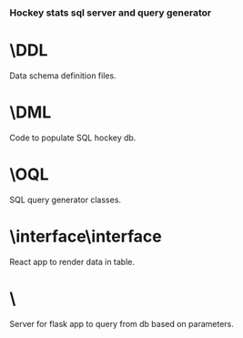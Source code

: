  ### Hockey stats sql server and query generator

# \DDL
Data schema definition files. 

# \DML
Code to populate SQL hockey db. 

# \OQL 
SQL query generator classes. 

# \interface\interface 
React app to render data in table.

# \
Server for flask app to query from db based on parameters.
